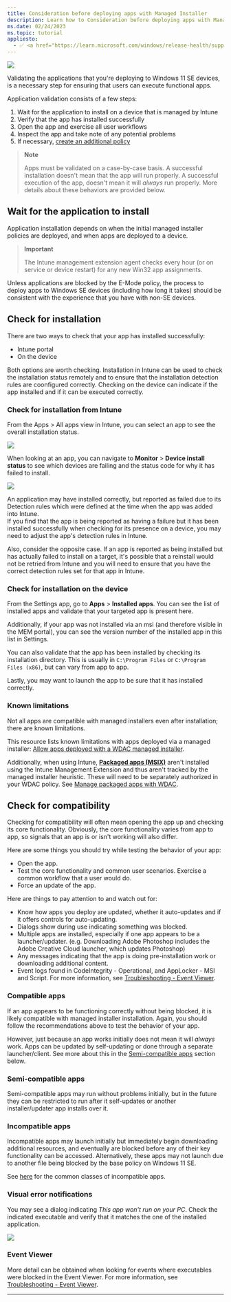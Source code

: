 ```yaml
---
title: Consideration before deploying apps with Managed Installer
description: Learn how to Consideration before deploying apps with Managed Installer
ms.date: 02/24/2023
ms.topic: tutorial
appliesto:
  - ✅ <a href="https://learn.microsoft.com/windows/release-health/supported-versions-windows-client" target="_blank">Windows 11 SE, version 22H2 and later</a>
---
```


![](./images/validate-app.svg)

Validating the applications that you're deploying to Windows 11 SE devices, is a necessary step for ensuring that users can execute functional apps.

Application validation consists of a few steps:

1. Wait for the application to install on a device that is managed by Intune
1. Verify that the app has installed successfully
1. Open the app and exercise all user workflows
1. Inspect the app and take note of any potential problems
1. If necessary, [create an additional policy](./create-additional-policies)

> **Note**
>
> Apps must be validated on a case-by-case basis. A successful installation doesn't mean that the app will run properly. A successful execution of the app, doesn't mean it will *always* run properly. More details about these behaviors are provided below.

## Wait for the application to install

Application installation depends on when the initial managed installer policies are deployed, and when apps are deployed to a device.

> **Important**
>
> The Intune management extension agent checks every hour (or on service or device restart) for any new Win32 app assignments.

Unless applications are blocked by the E-Mode policy, the process to deploy apps to Windows SE devices (including how long it takes) should be consistent with the experience that you have with non-SE devices.

## Check for installation

There are two ways to check that your app has installed successfully:

- Intune portal
- On the device

Both options are worth checking. Installation in Intune can be used to check the installation status remotely and to ensure that the installation detection rules are coonfigured correctly. Checking on the device can indicate if the app  installed and if it can be executed correctly.

### Check for installation from Intune

From the Apps > All apps view in Intune, you can select an app to see the overall installation status.

![](./images/image5.png)

When looking at an app, you can navigate to **Monitor** > **Device install status** to see which devices are failing and the status code for why it has failed to install.

![](./images/image6.png)

An application may have installed correctly, but reported as failed due to its Detection rules which were defined at the time when the app was added into Intune.\
If you find that the app is being reported as having a failure but it has been installed successfully when checking for its presence on a device, you may need to adjust the app's detection rules in Intune.

Also, consider the opposite case. If an app is reported as being installed but has actually failed to install on a target, it's possible that a reinstall would not be retried from Intune and you will need to ensure that you have the correct detection rules set for that app in Intune.

### Check for installation on the device

From the Settings app, go to **Apps** > **Installed apps**. You can see the list of installed apps and validate that your targeted app is present here.

Additionally, if your app was not installed via an msi (and therefore visible in the MEM portal), you can see the version number of the installed app in this list in Settings.

You can also validate that the app has been installed by checking its installation directory. This is usually in `C:\Program Files` or `C:\Program Files (x86)`, but can vary from app to app.

Lastly, you may want to launch the app to be sure that it has installed correctly.

### Known limitations

Not all apps are compatible with managed installers even after installation; there are known limitations.

This resource lists known limitations with apps deployed via a managed installer: [Allow apps deployed with a WDAC managed installer][WIN-1].

Additionally, when using Intune, [**Packaged apps (MSIX)**][WIN-2] aren't installed using the Intune Management Extension and thus aren't tracked by the managed installer heuristic. These will need to be separately authorized in your WDAC policy. See [Manage packaged apps with WDAC][WIN-3].

## Check for compatibility

Checking for compatibility will often mean opening the app up and checking its core functionality. Obviously, the core functionality varies from app to app, so signals that an app is or isn't working will also differ.

Here are some things you should try while testing the behavior of your app:

- Open the app.
- Test the core functionality and common user scenarios. Exercise a common workflow that a user would do.
- Force an update of the app.

Here are things to pay attention to and watch out for:

- Know how apps you deploy are updated, whether it auto-updates and if it offers controls for auto-updating.
- Dialogs show during use indicating something was blocked.
- Multiple apps are installed, especially if one app appears to be a launcher/updater. (e.g. Downloading Adobe Photoshop includes the Adobe Creative Cloud launcher, which updates Photoshop)
- Any messages indicating that the app is doing pre-installation work or downloading additional content.
- Event logs found in CodeIntegrity - Operational, and AppLocker - MSI and Script. For more information, see [Troubleshooting - Event Viewer](./Troubleshooting#event-viewer).

### Compatible apps

If an app appears to be functioning correctly without being blocked, it is likely compatible with managed installer installation. Again, you should follow the recommendations above to test the behavior of your app.

However, just because an app works initially does not mean it will *always* work. Apps can be updated by self-updating or done through a separate launcher/client. See more about this in the [Semi-compatible apps](#) section below.

### Semi-compatible apps

Semi-compatible apps may run without problems initially, but in the future they can be restricted to run after it self-updates or another installer/updater app installs over it.

### Incompatible apps

Incompatible apps may launch initially but immediately begin downloading additional resources, and eventually are blocked before any of their key functionality can be accessed. Alternatively, these apps may not launch due to another file being blocked by the base policy on Windows 11 SE.

See [here][WIN-1] for the common classes of incompatible apps.

### Visual error notifications

You may see a dialog indicating *This app won't run on your PC*. Check the indicated executable and verify that it matches the one of the installed application.

![](./images/image7.png)

### Event Viewer

More detail can be obtained when looking for events where executables were blocked in the Event Viewer. For more information, see [Troubleshooting - Event Viewer](./Troubleshooting#event-viewer).

---

[M365-1]: https://learn.microsoft.com/microsoft-365/education/deploy/microsoft-store-for-education

[WIN-1]: https://learn.microsoft.com/windows/security/threat-protection/windows-defender-application-control/configure-authorized-apps-deployed-with-a-managed-installer
[WIN-2]: https://learn.microsoft.com/windows/msix/
[WIN-3]: https://learn.microsoft.com/windows/security/threat-protection/windows-defender-application-control/manage-packaged-apps-with-windows-defender-application-control
